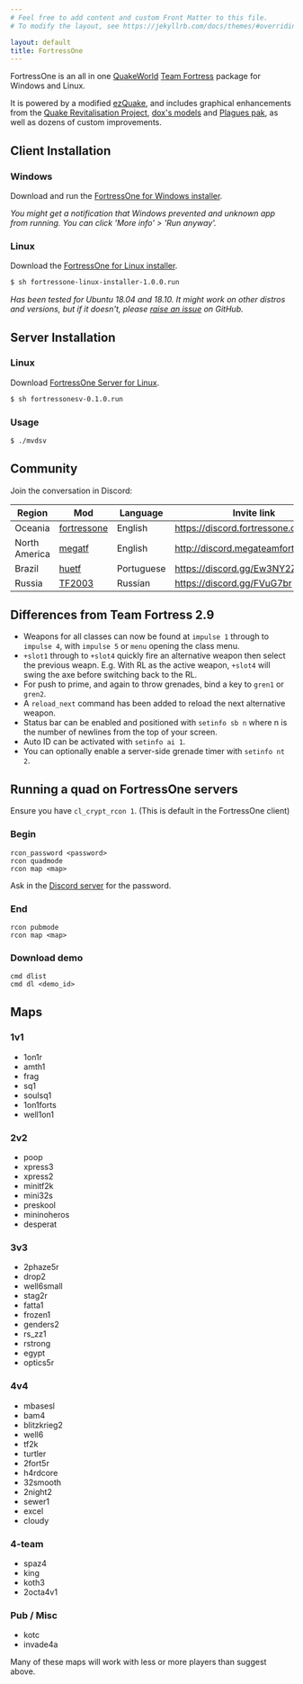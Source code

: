 ```yaml
---
# Feel free to add content and custom Front Matter to this file.
# To modify the layout, see https://jekyllrb.com/docs/themes/#overriding-theme-defaults

layout: default
title: FortressOne
---
```



FortressOne is an all in one
[QuakeWorld](https://www.idsoftware.com/en-gb#section-games)
[Team Fortress](https://web.archive.org/web/20131005123834/http://www.planetfortress.com/teamfortress/)
package for Windows and Linux.

It is powered by a modified [ezQuake](https://ezquake.github.io/), and includes
graphical enhancements from the [Quake Revitalisation Project](https://qrp.quakeone.com/),
[dox's models](https://www.quaddicted.com/webarchive/www.planetfortress.com/tfdone_easy/dox/index.html)
and [Plagues pak](http://members.optusnet.com.au/~plaguespak/), as well as
dozens of custom improvements.


## Client Installation

### Windows

Download and run the [FortressOne for Windows installer](https://github.com/FortressOne/windows-installer/releases/latest).

_You might get a notification that Windows prevented and unknown app from
running. You can click 'More info' > 'Run anyway'._


### Linux

Download the [FortressOne for Linux installer](https://github.com/FortressOne/linux-installer/releases/latest).

```bash
$ sh fortressone-linux-installer-1.0.0.run
```

_Has been tested for Ubuntu 18.04 and 18.10. It might work on other distros and versions,
but if it doesn't, please
[raise an issue](https://github.com/FortressOne/linux-installer/issues/new)
on GitHub._


## Server Installation

### Linux

Download [FortressOne Server for Linux](https://github.com/FortressOne/linux-server-installer/releases/latest).

```bash
$ sh fortressonesv-0.1.0.run
```


### Usage

```bash
$ ./mvdsv
```


## Community

Join the conversation in Discord:

| Region        | Mod                                                          | Language   | Invite link                           |
|---------------|--------------------------------------------------------------|------------|---------------------------------------|
| Oceania       | [fortressone](https://github.com/FortressOne/server-qwprogs) | English    | <https://discord.fortressone.org>     |
| North America | [megatf](https://github.com/alissa0/MegaTFCE)                | English    | <http://discord.megateamfortress.com> |
| Brazil        | [huetf](https://github.com/gmtandi/huetf)                    | Portuguese | <https://discord.gg/Ew3NY2Z>          |
| Russia        | [TF2003](https://github.com/angeld29/TF2003-qvm)             | Russian    | <https://discord.gg/FVuG7br>          |


## Differences from Team Fortress 2.9

* Weapons for all classes can now be found at `impulse 1` through to `impulse
  4`, with `impulse 5` or `menu` opening the class menu.
* `+slot1` through to `+slot4` quickly fire an alternative weapon then select
  the previous weapn. E.g. With RL as the active weapon, `+slot4` will swing
  the axe before switching back to the RL.
* For push to prime, and again to throw grenades, bind a key to `gren1` or
  `gren2`.
* A `reload_next` command has been added to reload the next alternative weapon.
* Status bar can be enabled and positioned with `setinfo sb n` where n is the
  number of newlines from the top of your screen.
* Auto ID can be activated with `setinfo ai 1`.
* You can optionally enable a server-side grenade timer with `setinfo nt 2`.


## Running a quad on FortressOne servers

Ensure you have `cl_crypt_rcon 1`. (This is default in the FortressOne client)

### Begin

```
rcon_password <password>
rcon quadmode
rcon map <map>
```

Ask in the [Discord server](https://discord.fortressone.org) for the password.



### End

```
rcon pubmode
rcon map <map>
```


### Download demo

```
cmd dlist
cmd dl <demo_id>
```


## Maps


### 1v1

- 1on1r
- amth1
- frag
- sq1
- soulsq1
- 1on1forts
- well1on1


### 2v2

- poop
- xpress3
- xpress2
- minitf2k
- mini32s
- preskool
- mininoheros
- desperat


### 3v3

- 2phaze5r
- drop2
- well6small
- stag2r
- fatta1
- frozen1
- genders2
- rs_zz1
- rstrong
- egypt
- optics5r


### 4v4

- mbasesl
- bam4
- blitzkrieg2
- well6
- tf2k
- turtler
- 2fort5r
- h4rdcore
- 32smooth
- 2night2
- sewer1
- excel
- cloudy


### 4-team

- spaz4
- king
- koth3
- 2octa4v1


### Pub / Misc

- kotc
- invade4a


Many of these maps will work with less or more players than suggest above.
